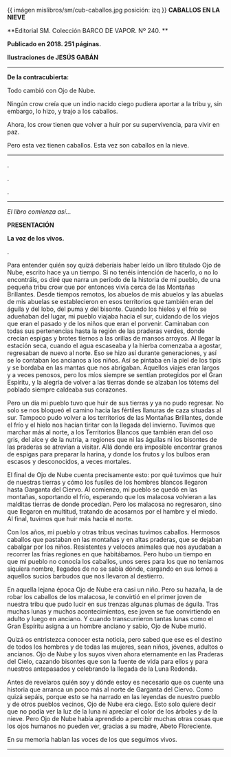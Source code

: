 {{ imágen mislibros/sm/cub-caballos.jpg posición: izq }} **CABALLOS EN LA NIEVE** 

**Editorial SM. Colección BARCO DE VAPOR. Nº 240. **

**Publicado en 2018. 251 páginas.**

**Ilustraciones de JESÚS GABÁN**


---





**De la contracubierta:**




Todo cambió con Ojo de Nube.

Ningún crow creía que un indio nacido ciego pudiera aportar a la tribu y, sin embargo, lo hizo, y trajo a los caballos. 

Ahora, los crow tienen que volver a huir por su supervivencia, para vivir en paz. 

Pero esta vez tienen caballos. Esta vez son caballos en la nieve.


---

.

.


.

---


*El libro comienza así...*



**PRESENTACIÓN**


**La voz de los vivos.**


.





Para entender quién soy quizá deberíais haber leído un libro titulado Ojo de Nube, escrito hace ya un tiempo. Si no tenéis intención de hacerlo, o no lo encontráis, os diré que narra un período de la historia de mi pueblo, de una pequeña tribu crow que por entonces vivía cerca de las Montañas Brillantes. Desde tiempos remotos, los abuelos de mis abuelos y las abuelas de mis abuelas se establecieron en esos territorios que también eran del águila y del lobo, del puma y del bisonte. Cuando los hielos y el frío se adueñaban del lugar, mi pueblo viajaba hacia el sur, cuidando de los viejos que eran el pasado y de los niños que eran el porvenir. Caminaban con todas sus pertenencias hasta la región de las praderas verdes, donde crecían espigas y brotes tiernos a las orillas de mansos arroyos. Al llegar la estación seca, cuando el agua escaseaba y la hierba comenzaba a agostar, regresaban de nuevo al norte. Eso se hizo así durante generaciones, y así se lo contaban los ancianos a los niños. Así se pintaba en la piel de los tipis y se bordaba en las mantas que nos abrigaban. Aquellos viajes eran largos y a veces penosos, pero los míos siempre se sentían protegidos por el Gran Espíritu, y la alegría de volver a las tierras donde se alzaban los tótems del poblado siempre caldeaba sus corazones. 

Pero un día mi pueblo tuvo que huir de sus tierras y ya no pudo regresar. No solo se nos bloqueó el camino hacia las fértiles llanuras de caza situadas al sur. Tampoco pudo volver a los territorios de las Montañas Brillantes, donde el frío y el hielo nos hacían tiritar con la llegada del invierno. Tuvimos que marchar más al norte, a los Territorios Blancos que también eran del oso gris, del alce y de la nutria, a regiones que ni las águilas ni los bisontes de las praderas se atrevían a visitar. Allá donde era imposible encontrar granos de espigas para preparar la harina, y donde los frutos y los bulbos eran escasos y desconocidos, a veces mortales. 

El final de Ojo de Nube cuenta precisamente esto: por qué tuvimos que huir de nuestras tierras y cómo los fusiles de los hombres blancos llegaron hasta Garganta del Ciervo. Al comienzo, mi pueblo se quedó en las montañas, soportando el frío, esperando que los malacosa volvieran a las malditas tierras de donde procedían. Pero los malacosa no regresaron, sino que llegaron en multitud, tratando de acosarnos por el hambre y el miedo. Al final, tuvimos que huir más hacia el norte. 

Con los años, mi pueblo y otras tribus vecinas tuvimos caballos. Hermosos caballos que pastaban en las montañas y en altas praderas, que se dejaban cabalgar por los niños. Resistentes y veloces animales que nos ayudaban a recorrer las frías regiones en que habitábamos. Pero hubo un tiempo en que mi pueblo no conocía los caballos, unos seres para los que no teníamos siquiera nombre, llegados de no se sabía dónde, cargando en sus lomos a aquellos sucios barbudos que nos llevaron al destierro.

En aquella lejana época Ojo de Nube era casi un niño. Pero su hazaña, la de robar los caballos de los malacosa, le convirtió en el primer joven de nuestra tribu que pudo lucir en sus trenzas algunas plumas de águila. Tras muchas lunas y muchos acontecimientos, ese joven se fue convirtiendo en adulto y luego en anciano. Y cuando transcurrieron tantas lunas como el Gran Espíritu asigna a un hombre anciano y sabio, Ojo de Nube murió. 

Quizá os entristezca conocer esta noticia, pero sabed que ese es el destino de todos los hombres y de todas las mujeres, sean niños, jóvenes, adultos o ancianos. Ojo de Nube y los suyos viven ahora eternamente en las Praderas del Cielo, cazando bisontes que son la fuente de vida para ellos y para nuestros antepasados y celebrando la llegada de la Luna Redonda. 

Antes de revelaros quién soy y dónde estoy es necesario que os cuente una historia que arranca un poco más al norte de Garganta del Ciervo. Como quizá sepáis, porque esto se ha narrado en las leyendas de nuestro pueblo y de otros pueblos vecinos, Ojo de Nube era ciego. Esto solo quiere decir que no podía ver la luz de la luna ni apreciar el color de los árboles y de la nieve. Pero Ojo de Nube había aprendido a percibir muchas otras cosas que los ojos humanos no pueden ver, gracias a su madre, Abeto Floreciente. 


En su memoria hablan las voces de los que seguimos vivos. 

---





